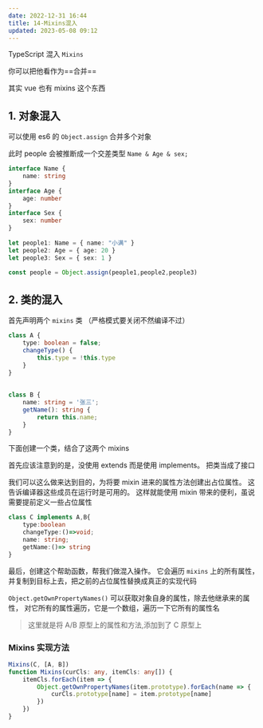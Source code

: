 ```yaml
---
date: 2022-12-31 16:44
title: 14-Mixins混入
updated: 2023-05-08 09:12
---
```


TypeScript 混入 `Mixins`

你可以把他看作为==合并==

其实 vue 也有 mixins 这个东西

## 1. 对象混入

可以使用 es6 的 `Object.assign` 合并多个对象

此时 people 会被推断成一个交差类型 `Name & Age & sex;`
```ts
interface Name {
    name: string
}
interface Age {
    age: number
}
interface Sex {
    sex: number
}
 
let people1: Name = { name: "小满" }
let people2: Age = { age: 20 }
let people3: Sex = { sex: 1 }
 
const people = Object.assign(people1,people2,people3)
```

## 2. 类的混入

首先声明两个 `mixins` 类 （严格模式要关闭不然编译不过）

```ts
class A {
    type: boolean = false;
    changeType() {
        this.type = !this.type
    }
}
 
 
class B {
    name: string = '张三';
    getName(): string {
        return this.name;
    }
}
```

下面创建一个类，结合了这两个 mixins

首先应该注意到的是，没使用 extends 而是使用 implements。 把类当成了接口

我们可以这么做来达到目的，为将要 mixin 进来的属性方法创建出占位属性。 这告诉编译器这些成员在运行时是可用的。 这样就能使用 mixin 带来的便利，虽说需要提前定义一些占位属性

```ts
class C implements A,B{
    type:boolean
    changeType:()=>void;
    name: string;
    getName:()=> string
}
```

最后，创建这个帮助函数，帮我们做混入操作。 它会遍历 `mixins` 上的所有属性，并复制到目标上去，把之前的占位属性替换成真正的实现代码

`Object.getOwnPropertyNames()` 可以获取对象自身的属性，除去他继承来的属性，
对它所有的属性遍历，它是一个数组，遍历一下它所有的属性名

> 这里就是将 A/B 原型上的属性和方法,添加到了 C 原型上

### Mixins 实现方法

```ts
Mixins(C, [A, B])
function Mixins(curCls: any, itemCls: any[]) {
    itemCls.forEach(item => {
        Object.getOwnPropertyNames(item.prototype).forEach(name => {
            curCls.prototype[name] = item.prototype[name]
        })
    })
}
```